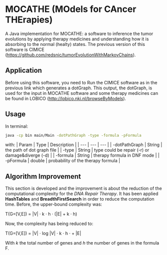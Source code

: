 # MOCATHE (MOdels for CAncer THErapies)


A Java implementation for MOCATHE: a software to inference the tumor evolutions by applying therapy medicines and understanding how it is absorbing to the normal (healty) states. The previous version of this software is CIMICE (https://github.com/redsnic/tumorEvolutionWithMarkovChains).


## Application
Before using this software, you need to Run the CIMICE software as in the previous link which generates a dotGraph.
This output, the dotGraph, is used for the input in MOCATHE software and some therapy medicines can be found in LOBICO (http://lobico.nki.nl/browseByModels).


## Usage

In terminal:
```bash
java -cp bin main/Main -dotPathGraph -type -formula -pFormula
```

with:
| Param | Type | Description |
| --- | --- | --- |
| -dotPathGraph | String | the path of dot graph file |
| -type | String | type could be repair (-r) or damage&diverge (-d) |
| -formula | String | therapy formula in DNF mode |
| -pFormula | double | probability of the therapy formula |

## Algorithm Improvement
This section is developed and the improvement is about the reduction of the computational complexity for the _DNA Repair Therapy_.
It has been applied **HashTables** and **BreadthFirstSearch** in order to reduce the computation time.
Before, the upper-bound complexity was:

T(G=[V,E]) = |V| &middot; k &middot; h &middot; (|E| + k &middot; h)

Now, the complexity has being reduced to:

T(G=[V,E]) = |V| &middot; log |V| &middot; k &middot; h &middot; + |E|

With _k_ the total number of genes and _h_ the number of genes in the formula F.